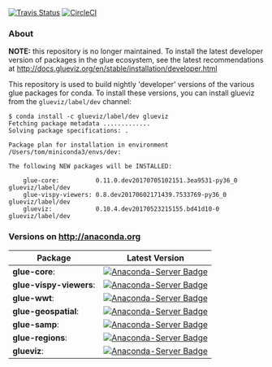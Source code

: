 [![Travis Status](https://travis-ci.org/glue-viz/conda-dev.svg?branch=master)](https://travis-ci.org/glue-viz/conda-dev)
[![CircleCI](https://circleci.com/gh/glue-viz/conda-dev/tree/master.svg?style=svg)](https://circleci.com/gh/glue-viz/conda-dev/tree/master)

### About

**NOTE:** this repository is no longer maintained. To install the latest developer version of packages in the glue ecosystem, see the latest recommendations at http://docs.glueviz.org/en/stable/installation/developer.html

This repository is used to build nightly 'developer' versions of the various glue packages for conda. To install these versions, you can install glueviz from the ``glueviz/label/dev`` channel:

    $ conda install -c glueviz/label/dev glueviz
    Fetching package metadata .............
    Solving package specifications: .

    Package plan for installation in environment /Users/tom/miniconda3/envs/dev:

    The following NEW packages will be INSTALLED:

        glue-core:          0.11.0.dev20170705102151.3ea9531-py36_0 glueviz/label/dev
        glue-vispy-viewers: 0.8.dev20170602171439.7533769-py36_0    glueviz/label/dev
        glueviz:            0.10.4.dev20170523215155.bd41d10-0      glueviz/label/dev

### Versions on http://anaconda.org

| **Package** | **Latest Version** |
| --- | --- |
|**glue-core**: | [![Anaconda-Server Badge](https://anaconda.org/glueviz/glue-core/badges/version.svg)](https://anaconda.org/glueviz/glue-core) |
|**glue-vispy-viewers**: | [![Anaconda-Server Badge](https://anaconda.org/glueviz/glue-vispy-viewers/badges/version.svg)](https://anaconda.org/glueviz/glue-vispy-viewers) |
|**glue-wwt**: | [![Anaconda-Server Badge](https://anaconda.org/glueviz/glue-wwt/badges/version.svg)](https://anaconda.org/glueviz/glue-wwt) |
|**glue-geospatial**: | [![Anaconda-Server Badge](https://anaconda.org/glueviz/glue-geospatial/badges/version.svg)](https://anaconda.org/glueviz/glue-geospatial) |
|**glue-samp**: | [![Anaconda-Server Badge](https://anaconda.org/glueviz/glue-samp/badges/version.svg)](https://anaconda.org/glueviz/glue-samp) |
|**glue-regions**: | [![Anaconda-Server Badge](https://anaconda.org/glueviz/glue-regions/badges/version.svg)](https://anaconda.org/glueviz/glue-regions) |
|**glueviz**: | [![Anaconda-Server Badge](https://anaconda.org/glueviz/glueviz/badges/version.svg)](https://anaconda.org/glueviz/glueviz) |
